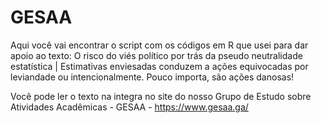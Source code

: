 # GESAA
Aqui você vai encontrar o script com os códigos em R que usei para dar apoio ao texto:
O risco do viés político por trás da pseudo neutralidade estatística | Estimativas enviesadas conduzem a ações equivocadas por leviandade ou intencionalmente. Pouco importa, são ações danosas!

Você pode ler o texto na integra no site do nosso Grupo de Estudo sobre Atividades Acadêmicas - GESAA - https://www.gesaa.ga/



